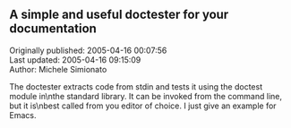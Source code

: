 ## A simple and useful doctester for your documentation  
Originally published: 2005-04-16 00:07:56  
Last updated: 2005-04-16 09:15:09  
Author: Michele Simionato  
  
The doctester extracts code from stdin and tests it using the doctest module in\nthe standard library. It can be invoked from the command line, but it is\nbest called from you editor of choice. I just give an example for Emacs.